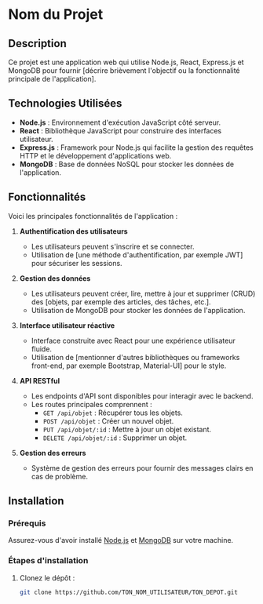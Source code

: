 # Nom du Projet

## Description
Ce projet est une application web qui utilise Node.js, React, Express.js et MongoDB pour fournir [décrire brièvement l'objectif ou la fonctionnalité principale de l'application]. 

## Technologies Utilisées
- **Node.js** : Environnement d'exécution JavaScript côté serveur.
- **React** : Bibliothèque JavaScript pour construire des interfaces utilisateur.
- **Express.js** : Framework pour Node.js qui facilite la gestion des requêtes HTTP et le développement d'applications web.
- **MongoDB** : Base de données NoSQL pour stocker les données de l'application.

## Fonctionnalités
Voici les principales fonctionnalités de l'application :

1. **Authentification des utilisateurs**
   - Les utilisateurs peuvent s'inscrire et se connecter.
   - Utilisation de [une méthode d'authentification, par exemple JWT] pour sécuriser les sessions.

2. **Gestion des données**
   - Les utilisateurs peuvent créer, lire, mettre à jour et supprimer (CRUD) des [objets, par exemple des articles, des tâches, etc.].
   - Utilisation de MongoDB pour stocker les données de l'application.

3. **Interface utilisateur réactive**
   - Interface construite avec React pour une expérience utilisateur fluide.
   - Utilisation de [mentionner d'autres bibliothèques ou frameworks front-end, par exemple Bootstrap, Material-UI] pour le style.

4. **API RESTful**
   - Les endpoints d'API sont disponibles pour interagir avec le backend.
   - Les routes principales comprennent :
     - `GET /api/objet` : Récupérer tous les objets.
     - `POST /api/objet` : Créer un nouvel objet.
     - `PUT /api/objet/:id` : Mettre à jour un objet existant.
     - `DELETE /api/objet/:id` : Supprimer un objet.

5. **Gestion des erreurs**
   - Système de gestion des erreurs pour fournir des messages clairs en cas de problème.

## Installation

### Prérequis
Assurez-vous d'avoir installé [Node.js](https://nodejs.org) et [MongoDB](https://www.mongodb.com/) sur votre machine.

### Étapes d'installation
1. Clonez le dépôt :
   ```bash
   git clone https://github.com/TON_NOM_UTILISATEUR/TON_DEPOT.git
